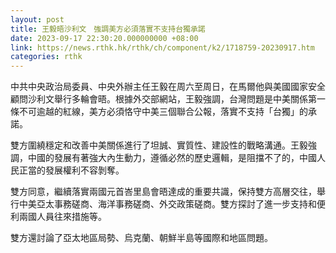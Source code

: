 ```yaml
---
layout: post
title: 王毅晤沙利文　強調美方必須落實不支持台獨承諾
date: 2023-09-17 22:30:20.000000000 +08:00
link: https://news.rthk.hk/rthk/ch/component/k2/1718759-20230917.htm
categories: rthk
---
```


中共中央政治局委員、中央外辦主任王毅在周六至周日，在馬爾他與美國國家安全顧問沙利文舉行多輪會晤。根據外交部網站，王毅強調，台灣問題是中美關係第一條不可逾越的紅線，美方必須恪守中美三個聯合公報，落實不支持「台獨」的承諾。

雙方圍繞穩定和改善中美關係進行了坦誠、實質性、建設性的戰略溝通。王毅強調，中國的發展有著強大內生動力，遵循必然的歷史邏輯，是阻擋不了的，中國人民正當的發展權利不容剝奪。

雙方同意，繼續落實兩國元首峇里島會晤達成的重要共識，保持雙方高層交往，舉行中美亞太事務磋商、海洋事務磋商、外交政策磋商。雙方探討了進一步支持和便利兩國人員往來措施等。

雙方還討論了亞太地區局勢、烏克蘭、朝鮮半島等國際和地區問題。
